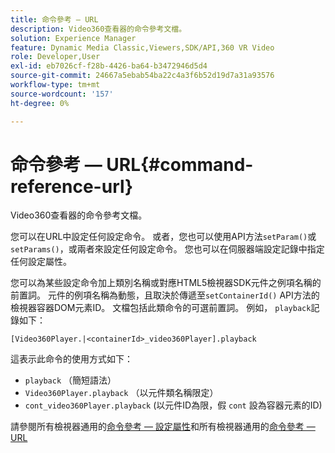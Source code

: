 ```yaml
---
title: 命令參考 — URL
description: Video360查看器的命令參考文檔。
solution: Experience Manager
feature: Dynamic Media Classic,Viewers,SDK/API,360 VR Video
role: Developer,User
exl-id: eb7026cf-f28b-4426-ba64-b3472946d5d4
source-git-commit: 24667a5ebab54ba22c4a3f6b52d19d7a31a93576
workflow-type: tm+mt
source-wordcount: '157'
ht-degree: 0%

---
```


# 命令參考 — URL{#command-reference-url}

Video360查看器的命令參考文檔。

您可以在URL中設定任何設定命令。 或者，您也可以使用API方法`setParam()`或`setParams()`，或兩者來設定任何設定命令。 您也可以在伺服器端設定記錄中指定任何設定屬性。

您可以為某些設定命令加上類別名稱或對應HTML5檢視器SDK元件之例項名稱的前置詞。 元件的例項名稱為動態，且取決於傳遞至`setContainerId()` API方法的檢視器容器DOM元素ID。 文檔包括此類命令的可選前置詞。 例如， `playback`記錄如下：

```
[Video360Player.|<containerId>_video360Player].playback
```

這表示此命令的使用方式如下：

* `playback` （簡短語法）
* `Video360Player.playback` （以元件類名稱限定）
* `cont_video360Player.playback` (以元件ID為限，假 `cont` 設為容器元素的ID)

請參閱所有檢視器通用的[命令參考 — 設定屬性](../../../r-html5-viewer-20-cmdref-configattrib/r-html5-viewer-20-cmdref-configattrib.md#concept-850e0f2c49b949deb7cfbfd330d329bd)和所有檢視器通用的[命令參考 — URL](../../../c-html5-viewer-20-cmdref-url/c-html5-viewer-20-cmdref-url.md#concept-9b337f349b7b406b8c33c7ee96b3e226)
